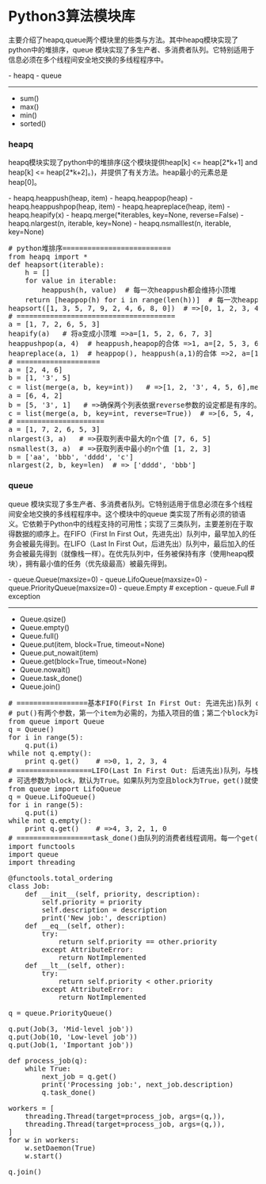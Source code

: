 # Python3算法模块库
<p>主要介绍了heapq,queue两个模块里的些类与方法。其中heapq模块实现了python中的堆排序，queue 模块实现了多生产者、多消费者队列。它特别适用于信息必须在多个线程间安全地交换的多线程程序中。</p>
- heapq
- queue

---
- sum()
- max()
- min()
- sorted()

### heapq
<p>heapq模块实现了python中的堆排序(这个模块提供heap[k] <= heap[2*k+1] and heap[k] <= heap[2*k+2]。)，并提供了有关方法。heap最小的元素总是heap[0]。</p>
- heapq.heappush(heap, item)
- heapq.heappop(heap)
- heapq.heappushpop(heap, item)
- heapq.heapreplace(heap, item)
- heapq.heapify(x)
- heapq.merge(*iterables, key=None, reverse=False)
- heapq.nlargest(n, iterable, key=None)
- heapq.nsmalllest(n, iterable, key=None)

<pre>
# python堆排序==========================
from heapq import *
def heapsort(iterable):
	h = []
	for value in iterable:
		heappush(h, value)  # 每一次heappush都会维持小顶堆
	return [heappop(h) for i in range(len(h))]  # 每一次heappop都会返回h[0],并重新维持小顶堆
heapsort([1, 3, 5, 7, 9, 2, 4, 6, 8, 0])  # =>[0, 1, 2, 3, 4, 5, 6, 7, 8, 9]
# ======================================
a = [1, 7, 2, 6, 5, 3]
heapify(a)   # 将a变成小顶堆 =>a=[1, 5, 2, 6, 7, 3]
heappushpop(a, 4)  # heappush,heapop的合体 =>1, a=[2, 5, 3, 6, 7, 4]
heapreplace(a, 1)  # heappop(), heappush(a,1)的合体 =>2, a=[1, 5, 3, 6, 7, 4]
# ====================
a = [2, 4, 6]
b = [1, '3', 5]
c = list(merge(a, b, key=int))   # =>[1, 2, '3', 4, 5, 6],merge方法一般用于归并排序
a = [6, 4, 2]
b = [5, '3', 1]   # =>确保两个列表依据reverse参数的设定都是有序的。
c = list(merge(a, b, key=int, reverse=True))  # =>[6, 5, 4, '3', 2, 1]
# =====================
a = [1, 7, 2, 6, 5, 3]
nlargest(3, a)   # =>获取列表中最大的n个值 [7, 6, 5]
nsmallest(3, a)  # =>获取列表中最小的n个值 [1, 2, 3]
b = ['aa', 'bbb', 'dddd', 'c']
nlargest(2, b, key=len)  # => ['dddd', 'bbb']
</pre>

### queue
<p>queue 模块实现了多生产者、多消费者队列。它特别适用于信息必须在多个线程间安全地交换的多线程程序中。这个模块中的queue 类实现了所有必须的锁语义。它依赖于Python中的线程支持的可用性；实现了三类队列，主要差别在于取得数据的顺序上。在FIFO（First In First Out，先进先出）队列中，最早加入的任务会被最先得到。在LIFO（Last In First Out，后进先出）队列中，最后加入的任务会被最先得到（就像栈一样）。在优先队列中，任务被保持有序（使用heapq模块），拥有最小值的任务（优先级最高）被最先得到。</p>
- queue.Queue(maxsize=0)
- queue.LifoQueue(maxsize=0)
- queue.PriorityQueue(maxsize=0)
- queue.Empty  # exception
- queue.Full   # exception

---
- Queue.qsize()
- Queue.empty()
- Queue.full()
- Queue.put(item, block=True, timeout=None)
- Queue.put_nowait(item)
- Queue.get(block=True, timeout=None)
- Queue.nowait()
- Queue.task_done()
- Queue.join()

<pre>
# =================基本FIFO(First In First Out: 先进先出)队列 queue.Queue
# put()有两个参数，第一个item为必需的，为插入项目的值；第二个block为可选参数，默认为1。如果队列当前为空且block为1，put()方法就使调用线程暂停,直到空出一个数据单元。如果block为0，put方法将引发Full异常。
from queue import Queue
q = Queue()
for i in range(5):
	q.put(i)
while not q.empty():
	print q.get()    # =>0, 1, 2, 3, 4
# ==================LIFO(Last In First Out: 后进先出)队列，与栈类似 queue.LifoQueue
# 可选参数为block，默认为True。如果队列为空且block为True，get()就使调用线程暂停，直至有项目可用。如果队列为空且block为False，队列将引发Empty异常。
from queue import LifoQueue
q = Queue.LifoQueue()
for i in range(5):
    q.put(i)
while not q.empty():
    print q.get()    # =>4, 3, 2, 1, 0
# ==================task_done()由队列的消费者线程调用。每一个get()调用得到一个任务，接下来的task_done()调用告诉队列该任务已经处理完毕。如果当前一个join()正在阻塞，它将在队列中的所有任务都处理完时恢复执行
import functools
import queue
import threading

@functools.total_ordering
class Job:
    def __init__(self, priority, description):
        self.priority = priority
        self.description = description
        print('New job:', description)
    def __eq__(self, other):
        try:
            return self.priority == other.priority
        except AttributeError:
            return NotImplemented
    def __lt__(self, other):
        try:
            return self.priority < other.priority
        except AttributeError:
            return NotImplemented
            
q = queue.PriorityQueue()

q.put(Job(3, 'Mid-level job'))
q.put(Job(10, 'Low-level job'))
q.put(Job(1, 'Important job'))

def process_job(q):
    while True:
        next_job = q.get()
        print('Processing job:', next_job.description)
        q.task_done()
        
workers = [
    threading.Thread(target=process_job, args=(q,)),
    threading.Thread(target=process_job, args=(q,)),
]
for w in workers:
    w.setDaemon(True)
    w.start()
    
q.join()
</pre>